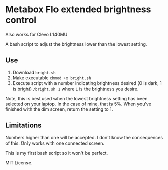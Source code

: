 # Metabox Flo extended brightness control
Also works for Clevo L140MU

A bash script to adjust the brightness lower than the lowest setting.

## Use
1. Download `bright.sh`
2. Make executable `chmod +x bright.sh`
3. Execute script with a number indicating brightness desired (0 is dark, 1 is bright) `/bright.sh 1` where `1` is the brightness you desire.

Note, this is best used when the lowest brightness setting has been selected on your laptop. In the case of mine, that is 5%.
When you've finished with the dim screen, return the setting to 1.

## Limitations
Numbers higher than one will be accepted. I don't know the consequences of this.
Only works with one connected screen.

This is my first bash script so it won't be perfect.

MIT License.

